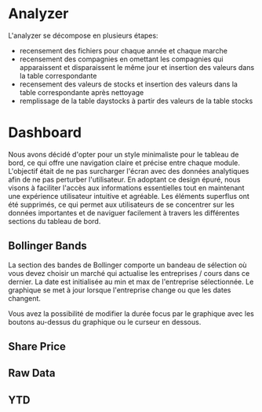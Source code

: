 # Analyzer

L'analyzer se décompose en plusieurs étapes:
- recensement des fichiers pour chaque année et chaque marche
- recensement des compagnies en omettant les compagnies qui apparaissent et disparaissent le même jour et insertion des valeurs dans la table correspondante
- recensement des valeurs de stocks et insertion des valeurs dans la table correspondante après nettoyage
- remplissage de la table daystocks à partir des valeurs de la table stocks 

# Dashboard

Nous avons décidé d'opter pour un style minimaliste pour le tableau de bord, ce qui offre une navigation claire et précise entre chaque module. L'objectif était de ne pas surcharger l'écran avec des données analytiques afin de ne pas perturber l'utilisateur. En adoptant ce design épuré, nous visons à faciliter l'accès aux informations essentielles tout en maintenant une expérience utilisateur intuitive et agréable. Les éléments superflus ont été supprimés, ce qui permet aux utilisateurs de se concentrer sur les données importantes et de naviguer facilement à travers les différentes sections du tableau de bord.

## Bollinger Bands

La section des bandes de Bollinger comporte un bandeau de sélection où vous devez choisir un marché qui actualise les entreprises / cours dans ce dernier. La date est initialisée au min et max de l'entreprise sélectionnée. Le graphique se met à jour lorsque l'entreprise change ou que les dates changent.

Vous avez la possibilité de modifier la durée focus par le graphique avec les boutons au-dessus du graphique ou le curseur en dessous.

## Share Price

## Raw Data 

## YTD
